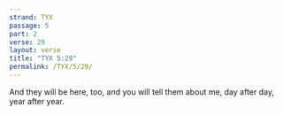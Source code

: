 ```yaml
---
strand: TYX
passage: 5
part: 2
verse: 29
layout: verse
title: "TYX 5:29"
permalink: /TYX/5/29/
---
```

And they will be here, too, and you will tell them about me, day after day, year after year.
